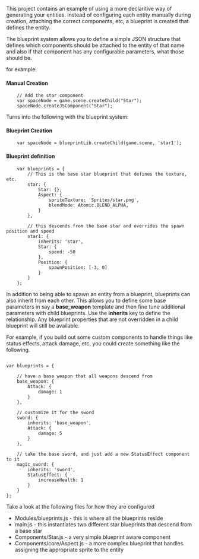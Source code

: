 This project contains an example of using a more declaritive way of generating your entities.  Instead of configuring each entity manually during 
creation, attaching the correct components, etc, a blueprint is created that defines the entity.

The blueprint system allows you to define a simple JSON structure that defines which components should be attached to the entity of that name and also if that component
has any configurable parameters, what those should be.  

for example:

#### Manual Creation
```
    // Add the star component
    var spaceNode = game.scene.createChild("Star");
    spaceNode.createJSComponent("Star");
```

Turns into the following with the blueprint system:
#### Blueprint Creation
```
    var spaceNode = blueprintLib.createChild(game.scene, 'star1');
```

#### Blueprint definition
```
    var blueprints = {
        // This is the base star blueprint that defines the texture, etc.
        star: {
            Star: {},
            Aspect: {
                spriteTexture: 'Sprites/star.png',
                blendMode: Atomic.BLEND_ALPHA,
            }
        },

        // this descends from the base star and overrides the spawn position and speed
        star1: {
            inherits: 'star',
            Star: {
                speed: -50
            },
            Position: {
                spawnPosition: [-3, 0]
            }
        }
    };
```

In addition to being able to spawn an entity from a blueprint, blueprints can also inherit from each other.  This allows you to define some base parameters in say a **base_weapon** template and then
fine tune additional parameters with child blueprints.  Use the **inherits** key to define the relationship.  Any blueprint properties that are not overridden in a child blueprint will still be available.

For example, if you build out some custom components to handle things like status effects, attack damage, etc, you could create something like the following.
```

var blueprints = {

    // have a base weapon that all weapons descend from
    base_weapon: {
        Attack: {
            damage: 1
        }
    },

    // customize it for the sword
    sword: {
        inherits: 'base_weapon',
        Attack: {
            damage: 5
        }
    },

    // take the base sword, and just add a new StatusEffect component to it
    magic_sword: {
        inherits: 'sword',
        StatusEffect: {
            increaseHealth: 1
        }
    }
};

```




Take a look at the following files for how they are configured
* Modules/blueprints.js - this is where all the blueprints reside
* main.js - this instantiates two different star blueprints that descend from a base star
* Components/Star.js - a very simple blueprint aware component
* Components/core/Aspect.js - a more complex blueprint that handles assigning the appropriate sprite to the entity

    
    
